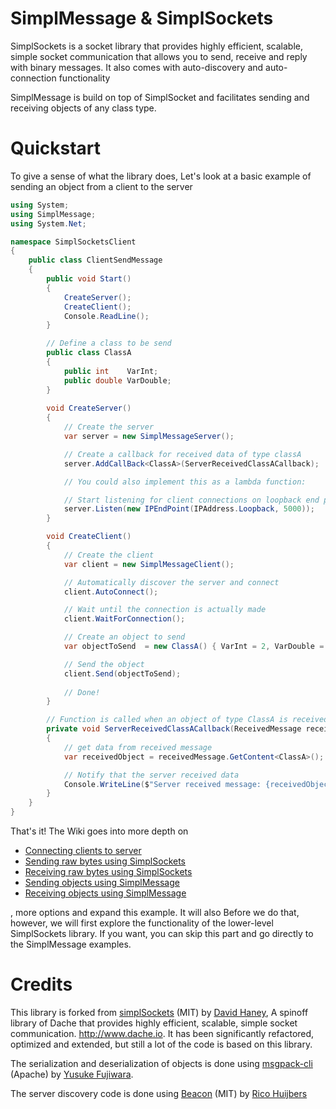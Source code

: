 SimplMessage & SimplSockets
===========

SimplSockets is a socket library that provides highly efficient, scalable, simple socket communication that allows you to send, receive and reply with binary messages. It also comes with auto-discovery and auto-connection functionality 

SimplMessage is build on top of SimplSocket and facilitates sending and receiving objects of any class type.


Quickstart
===========

To give a sense of what the library does, Let's look at a basic example of sending an object from a client to the server

```csharp
using System;
using SimplMessage;
using System.Net;

namespace SimplSocketsClient
{
    public class ClientSendMessage
    {
        public void Start()
        {
            CreateServer();
            CreateClient();
            Console.ReadLine();            
        }

        // Define a class to be send
        public class ClassA
        {
            public int    VarInt;
            public double VarDouble;
        }
   
        void CreateServer()
        {
            // Create the server
            var server = new SimplMessageServer();

            // Create a callback for received data of type classA
            server.AddCallBack<ClassA>(ServerReceivedClassACallback);

            // You could also implement this as a lambda function:

            // Start listening for client connections on loopback end point
            server.Listen(new IPEndPoint(IPAddress.Loopback, 5000));
        }

        void CreateClient()
        {
            // Create the client
            var client = new SimplMessageClient();

            // Automatically discover the server and connect
            client.AutoConnect();

            // Wait until the connection is actually made
            client.WaitForConnection();

            // Create an object to send
            var objectToSend  = new ClassA() { VarInt = 2, VarDouble = 2.5 };

            // Send the object
            client.Send(objectToSend);
            
            // Done!
        }

        // Function is called when an object of type ClassA is received 
        private void ServerReceivedClassACallback(ReceivedMessage receivedMessage)
        {
            // get data from received message
            var receivedObject = receivedMessage.GetContent<ClassA>();

            // Notify that the server received data
            Console.WriteLine($"Server received message: {receivedObject.VarDouble}, {receivedObject.VarInt}");
        }
    }
}
```

That's it! The Wiki goes into more depth on
* [Connecting clients to server](../../wiki/Connecting) 
* [Sending raw bytes using SimplSockets](../../wiki/Sending-bytes) 
* [Receiving raw bytes using SimplSockets](../../wiki/Receiving-bytes) 
* [Sending objects using SimplMessage](../../wiki/Sending-objects) 
* [Receiving objects using SimplMessage](../../wiki/Receiving-objects) 

, more options and expand this example. It will also Before we do that, however, we will first explore the functionality of the lower-level SimplSockets library. If you want, you can skip this part and go directly to the SimplMessage examples.

Credits
===========

This library is forked from [simplSockets](https://github.com/haneytron/simplsockets) (MIT) by [David Haney](https://github.com/haneytron), A spinoff library of Dache that provides highly efficient, scalable, simple socket communication. http://www.dache.io. It has been significantly refactored, optimized and extended, but still a lot of the code is based on this library.

The serialization and deserialization of objects is done using [msgpack-cli](https://github.com/msgpack/msgpack-cli) (Apache) by [Yusuke Fujiwara](https://github.com/yfakariya).

The server discovery code is done using [Beacon](https://github.com/rix0rrr/beacon) (MIT) by [Rico Huijbers](https://github.com/rix0rrr)




